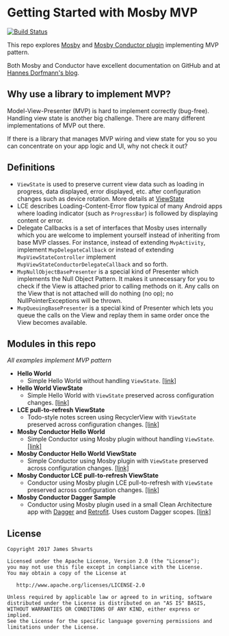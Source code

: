 # Getting Started with Mosby MVP

[![Build Status](https://travis-ci.org/jshvarts/MosbyMVP.svg?branch=master)](https://travis-ci.org/jshvarts/MosbyMVP)

This repo explores [Mosby](https://github.com/sockeqwe/mosby/) and [Mosby Conductor plugin](https://github.com/sockeqwe/mosby-conductor/) implementing MVP pattern.

Both Mosby and Conductor have excellent documentation on GitHub and at [Hannes Dorfmann's blog](http://hannesdorfmann.com/mosby/).
 
## Why use a library to implement MVP?

Model-View-Presenter (MVP) is hard to implement correctly (bug-free). Handling view state is another big challenge. There are many different implementations of MVP out there.

If there is a library that manages MVP wiring and view state for you so you can concentrate on your app logic and UI, why not check it out? 

## Definitions 
* `ViewState` is used to preserve current view data such as loading in progress, data displayed, error displayed, etc. after configuration changes such as device rotation. 
More details at [ViewState](http://hannesdorfmann.com/mosby/viewstate/)
* LCE describes Loading-Content-Error flow typical of many Android apps where loading indicator (such as `ProgressBar`) is followed by displaying content or error. 
* Delegate Callbacks is a set of interfaces that Mosby uses internally which you are welcome to implement yourself instead of inheriting from base MVP classes. For instance, instead of extending `MvpActivity`, implement `MvpDelegateCallback` or instead of extending `MvpViewStateController` implement `MvpViewStateConductorDelegateCallback` and so forth.
* `MvpNullObjectBasePresenter` is a special kind of Presenter which implements the Null Object Pattern. It makes it unnecessary for you to check if the View is attached prior to calling methods on it. Any calls on the View that is not attached will do nothing (no op); no NullPointerExceptions will be thrown.
* `MvpQueuingBasePresenter` is a special kind of Presenter which lets you queue the calls on the View and replay them in same order once the View becomes available.

## Modules in this repo

*All examples implement MVP pattern*

* **Hello World**
    * Simple Hello World without handling `ViewState`. [[link]](https://github.com/jshvarts/MosbyMVP/tree/master/hello-world)
* **Hello World ViewState**
    * Simple Hello World with `ViewState` preserved across configuration changes. [[link]](https://github.com/jshvarts/MosbyMVP/tree/master/hello-world-viewstate)
* **LCE pull-to-refresh ViewState**
    * Todo-style notes screen using RecyclerView with `ViewState` preserved across configuration changes. [[link]](https://github.com/jshvarts/MosbyMVP/tree/master/lce-pull-to-refresh-viewstate)
* **Mosby Conductor Hello World**
    * Simple Conductor using Mosby plugin without handling `ViewState`. [[link]](https://github.com/jshvarts/MosbyMVP/tree/master/conductor-hello-world) 
* **Mosby Conductor Hello World ViewState**
    * Simple Conductor using Mosby plugin with `ViewState` preserved across configuration changes. [[link]](https://github.com/jshvarts/MosbyMVP/tree/master/conductor-hello-world-viewstate)
* **Mosby Conductor LCE pull-to-refresh ViewState**
    * Conductor using Mosby plugin LCE pull-to-refresh with `ViewState` preserved across configuration changes. [[link]](https://github.com/jshvarts/MosbyMVP/tree/master/conductor-lce-pull-to-refresh-viewstate)
* **Mosby Conductor Dagger Sample**
    * Conductor using Mosby plugin used in a small Clean Architecture app with [Dagger](https://google.github.io/dagger/) and [Retrofit](http://square.github.io/retrofit/). Uses custom Dagger scopes. [[link]](https://github.com/jshvarts/MosbyMVP/tree/master/conductor-dagger-sample)

## License

    Copyright 2017 James Shvarts

    Licensed under the Apache License, Version 2.0 (the "License");
    you may not use this file except in compliance with the License.
    You may obtain a copy of the License at

       http://www.apache.org/licenses/LICENSE-2.0

    Unless required by applicable law or agreed to in writing, software
    distributed under the License is distributed on an "AS IS" BASIS,
    WITHOUT WARRANTIES OR CONDITIONS OF ANY KIND, either express or implied.
    See the License for the specific language governing permissions and
    limitations under the License.
